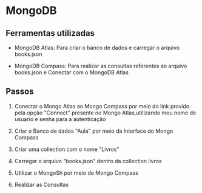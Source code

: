 MongoDB
=======

Ferramentas utilizadas
----------------------

*   MongoDB Atlas: Para criar o banco de dados e carregar o arquivo books.json
  
*   MongoDB Compass: Para realizar as consultas referentes ao arquivo books.json e Conectar com o MongoDB Atlas

Passos
------

1.  Conectar o Mongo Atlas ao Mongo Compass por meio do link provido pela opção "Connect" presente no Mongo Atlas,utilizando meu nome de usuario e senha para a autenticação
  
3.  Criar o Banco de dados "Aula" por meio da Interface do Mongo Compass
  
5.  Criar uma collection com o nome "Livros"
  
7.  Carregar o arquivo "books.json" dentro da collection livros
  
9.  Utilizar o MongoSh por meio de Mongo Compass
  
11.  Realizar as Consultas
